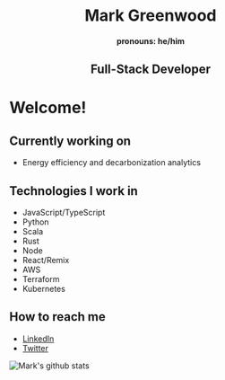 <h1 align="center">Mark Greenwood</h1>
<h4 align="center">pronouns: he/him</h4>
<h2 align="center">Full-Stack Developer</h2>

# Welcome!

## Currently working on

- Energy efficiency and decarbonization analytics

## Technologies I work in

- JavaScript/TypeScript
- Python
- Scala
- Rust
- Node
- React/Remix
- AWS
- Terraform
- Kubernetes

## How to reach me

- [LinkedIn](http://linkedin.com/in/markjgreenwood)
- [Twitter](http://twitter.com/markgreenwood4)

![Mark's github stats](https://github-readme-stats.vercel.app/api?username=markgreenwood)

<!--
**markgreenwood/markgreenwood** is a ✨ _special_ ✨ repository because its `README.md` (this file) appears on your GitHub profile.

Here are some ideas to get you started:

- 🔭 I’m currently working on ...
- 🌱 I’m currently learning ...
- 👯 I’m looking to collaborate on ...
- 🤔 I’m looking for help with ...
- 💬 Ask me about ...
- 📫 How to reach me: ...
- 😄 Pronouns: ...
- ⚡ Fun fact: ...
-->
